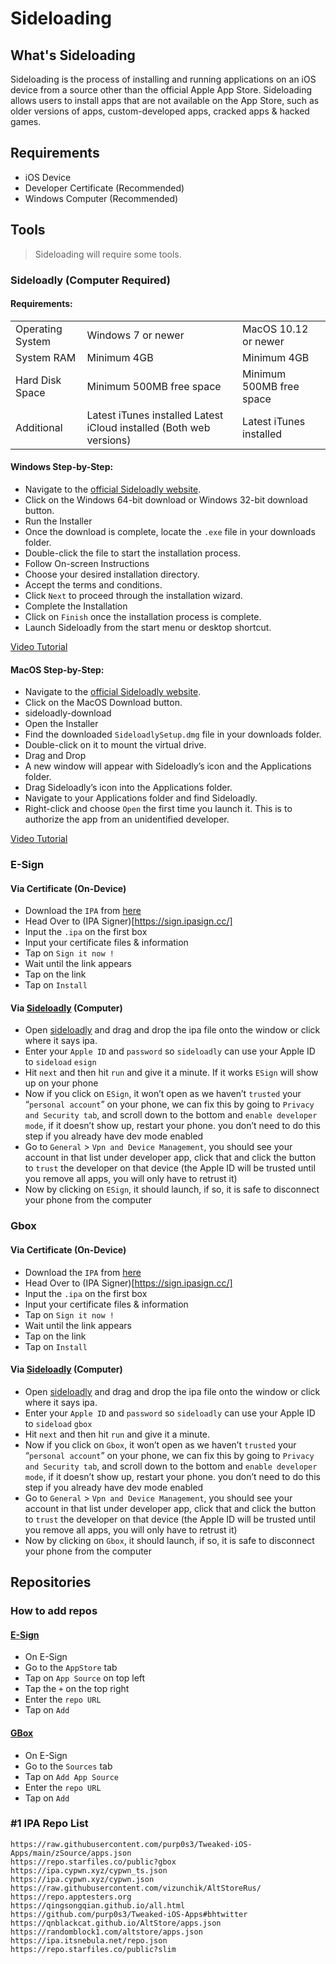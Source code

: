 # Sideloading

## What's Sideloading

Sideloading is the process of installing and running applications on an iOS device from a source other than the official Apple App Store. Sideloading allows users to install apps that are not available on the App Store, such as older versions of apps, custom-developed apps, cracked apps & hacked games.

## Requirements

- iOS Device
- Developer Certificate (Recommended)
- Windows Computer (Recommended)

## Tools

> Sideloading will require some tools.

### Sideloadly (Computer Required)

#### Requirements:

|       |                                                              |                       |
|------------------|---------------------------------------------------------------------|--------------------------|
| Operating System | Windows 7 or newer                                                  | MacOS 10.12 or newer     |
| System RAM       | Minimum 4GB                                                         | Minimum 4GB              |
| Hard Disk Space  | Minimum 500MB free space                                            | Minimum 500MB free space |
| Additional       | Latest iTunes installed Latest iCloud installed (Both web versions) | Latest iTunes installed  |


#### Windows Step-by-Step:

- Navigate to the [official Sideloadly website](https://sideloadly.io/).
- Click on the Windows 64-bit download or Windows 32-bit download button.
- Run the Installer
- Once the download is complete, locate the `.exe` file in your downloads folder.
- Double-click the file to start the installation process.
- Follow On-screen Instructions
- Choose your desired installation directory.
- Accept the terms and conditions.
- Click `Next` to proceed through the installation wizard.
- Complete the Installation
- Click on `Finish` once the installation process is complete.
- Launch Sideloadly from the start menu or desktop shortcut.

[Video Tutorial](https://youtu.be/iVCDjyopxVA?feature=shared)

#### MacOS Step-by-Step:

- Navigate to the [official Sideloadly website](https://sideloadly.io/).
- Click on the MacOS Download button.
- sideloadly-download
- Open the Installer
- Find the downloaded `SideloadlySetup.dmg` file in your downloads folder.
- Double-click on it to mount the virtual drive.
- Drag and Drop
- A new window will appear with Sideloadly’s icon and the Applications folder.
- Drag Sideloadly’s icon into the Applications folder.
- Navigate to your Applications folder and find Sideloadly.
- Right-click and choose `Open` the first time you launch it. This is to authorize the app from an unidentified developer.

[Video Tutorial](https://youtu.be/FpD8nwp60Yk?feature=shared)

### E-Sign

#### Via Certificate (On-Device)

- Download the `IPA` from [here](https://pan.yyyue.xyz/d/esign/esign_5.0.2_unsigned.ipa)
- Head Over to (IPA Signer)[https://sign.ipasign.cc/]
- Input the `.ipa` on the first box
- Input your certificate files & information
- Tap on `Sign it now !`
- Wait until the link appears
- Tap on the link
- Tap on `Install`

#### Via [ Sideloadly](../English/Sideloading/Sources?id=sideloadly-computer-required) (Computer)

- Open [sideloadly](../English/Sideloading/Sources?id=sideloadly-computer-required) and drag and drop the ipa file onto the window or click where it says ipa.
- Enter your `Apple ID` and `password` so `sideloadly` can use your Apple ID to `sideload` `esign`
- Hit `next` and then hit `run` and give it a minute. If it works `ESign` will show up on your phone
- Now if you click on `ESign`, it won’t open as we haven’t `trusted` your “`personal account`” on your phone, we can fix this by going to `Privacy and Security tab`, and scroll down to the bottom and `enable developer mode`, if it doesn’t show up, restart your phone. you don’t need to do this step if you already have dev mode enabled
- Go to `General` > `Vpn and Device Management`, you should see your account in that list under developer app, click that and click the button to `trust` the developer on that device (the Apple ID will be trusted until you remove all apps, you will only have to retrust it)
- Now by clicking on `ESign`, it should launch, if so, it is safe to disconnect your phone from the computer


### Gbox

#### Via Certificate (On-Device)

- Download the `IPA` from [here](https://ts.gbox.run/GBox_v4.3.1.ipa)
- Head Over to (IPA Signer)[https://sign.ipasign.cc/]
- Input the `.ipa` on the first box
- Input your certificate files & information
- Tap on `Sign it now !`
- Wait until the link appears
- Tap on the link
- Tap on `Install`

#### Via [ Sideloadly](../English/Sideloading/Sources?id=sideloadly-computer-required) (Computer)

- Open [sideloadly](../English/Sideloading/Sources?id=sideloadly-computer-required) and drag and drop the ipa file onto the window or click where it says ipa.
- Enter your `Apple ID` and `password` so `sideloadly` can use your Apple ID to `sideload` `gbox`
- Hit `next` and then hit `run` and give it a minute.
- Now if you click on `Gbox`, it won’t open as we haven’t `trusted` your “`personal account`” on your phone, we can fix this by going to `Privacy and Security tab`, and scroll down to the bottom and `enable developer mode`, if it doesn’t show up, restart your phone. you don’t need to do this step if you already have dev mode enabled
- Go to `General` > `Vpn and Device Management`, you should see your account in that list under developer app, click that and click the button to `trust` the developer on that device (the Apple ID will be trusted until you remove all apps, you will only have to retrust it)
- Now by clicking on `Gbox`, it should launch, if so, it is safe to disconnect your phone from the computer





## Repositories

### How to add repos

#### [E-Sign](../English/Sideloading/Sources?id=e-sign)

- On E-Sign
- Go to the `AppStore` tab
- Tap on `App Source` on top left
- Tap the `+` on the top right
- Enter the `repo URL`
- Tap on `Add`


#### [GBox](../English/Sideloading/Sources?id=gbox)

- On E-Sign
- Go to the `Sources` tab
- Tap on `Add App Source`
- Enter the `repo URL`
- Tap on `Add`

### #1 IPA Repo List

```
https://raw.githubusercontent.com/purp0s3/Tweaked-iOS-Apps/main/zSource/apps.json
https://repo.starfiles.co/public?gbox
https://ipa.cypwn.xyz/cypwn_ts.json
https://ipa.cypwn.xyz/cypwn.json
https://raw.githubusercontent.com/vizunchik/AltStoreRus/
https://repo.apptesters.org
https://qingsongqian.github.io/all.html
https://github.com/purp0s3/Tweaked-iOS-Apps#bhtwitter
https://qnblackcat.github.io/AltStore/apps.json
https://randomblock1.com/altstore/apps.json
https://ipa.itsnebula.net/repo.json
https://repo.starfiles.co/public?slim
```    